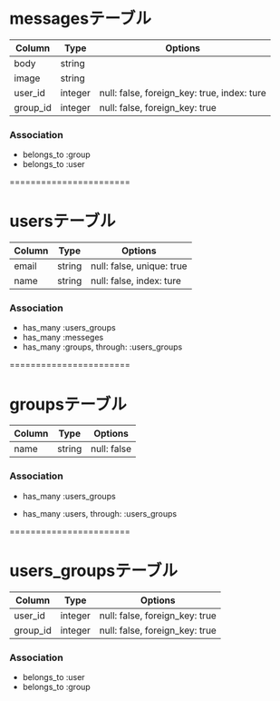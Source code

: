 # messagesテーブル
Column|Type|Options|
|------|----|-------|
|body|string|
|image|string|
|user_id|integer|null: false, foreign_key: true, index: ture|
|group_id|integer|null: false, foreign_key: true|


### Association
- belongs_to :group
- belongs_to :user

=======================
# usersテーブル
Column|Type|Options|
|------|----|-------|
|email|string|null: false, unique: true|
|name|string|null: false, index: ture|

### Association
- has_many :users_groups
- has_many :messeges
- has_many :groups, through: :users_groups


=======================
# groupsテーブル
Column|Type|Options|
|------|----|-------|
|name|string|null: false|

### Association
- has_many :users_groups
<!-- - has_many :messeges -->
- has_many :users, through: :users_groups

=======================
# users_groupsテーブル
Column|Type|Options|
|------|----|-------|
|user_id|integer|null: false, foreign_key: true|
|group_id|integer|null: false, foreign_key: true|

### Association
- belongs_to :user
- belongs_to :group
